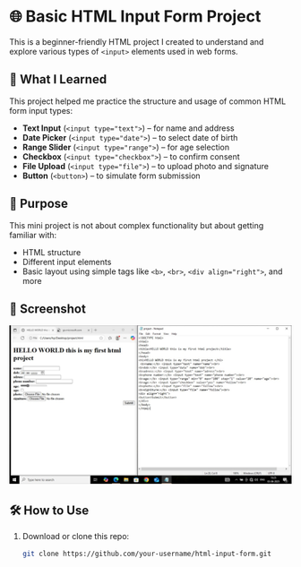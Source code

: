 # 🌐 Basic HTML Input Form Project

This is a beginner-friendly HTML project I created to understand and explore various types of `<input>` elements used in web forms.

## 🚀 What I Learned

This project helped me practice the structure and usage of common HTML form input types:

- **Text Input** (`<input type="text">`) – for name and address  
- **Date Picker** (`<input type="date">`) – to select date of birth  
- **Range Slider** (`<input type="range">`) – for age selection  
- **Checkbox** (`<input type="checkbox">`) – to confirm consent  
- **File Upload** (`<input type="file">`) – to upload photo and signature  
- **Button** (`<button>`) – to simulate form submission  

## 🧠 Purpose

This mini project is not about complex functionality but about getting familiar with:

- HTML structure
- Different input elements
- Basic layout using simple tags like `<b>`, `<br>`, `<div align="right">`, and more

## 📸 Screenshot


![Form Screenshot](IMG-20250603-WA0025.jpg)

## 🛠️ How to Use

1. Download or clone this repo:
   ```bash
   git clone https://github.com/your-username/html-input-form.git
